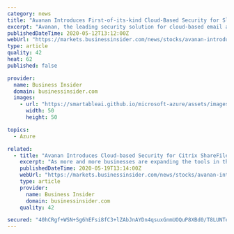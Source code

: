 ```yaml
---
category: news
title: "Avanan Introduces First-of-its-kind Cloud-Based Security for Slack"
excerpt: "Avanan, the leading security solution for cloud-based email and collaboration suites, announced today new security protocols to protect Slack. Avanan is the first and only email security solution to extend the same level of protection to Slack as it does to Office 365,"
publishedDateTime: 2020-05-12T13:12:00Z
webUrl: "https://markets.businessinsider.com/news/stocks/avanan-introduces-first-of-its-kind-cloud-based-security-for-slack-1029192263"
type: article
quality: 42
heat: 62
published: false

provider:
  name: Business Insider
  domain: businessinsider.com
  images:
    - url: "https://smartableai.github.io/microsoft-azure/assets/images/organizations/businessinsider.com-50x50.jpg"
      width: 50
      height: 50

topics:
  - Azure

related:
  - title: "Avanan Introduces Cloud-based Security for Citrix ShareFile"
    excerpt: "As more and more businesses are expanding the tools in their employees’ collaboration suite from mainly email into cloud-based file-sharing, collaboration and messaging, sensitive information is being shared on those platforms,"
    publishedDateTime: 2020-05-19T13:14:00Z
    webUrl: "https://markets.businessinsider.com/news/stocks/avanan-introduces-cloud-based-security-for-citrix-sharefile-1029215160"
    type: article
    provider:
      name: Business Insider
      domain: businessinsider.com
    quality: 42

secured: "40hCRgf+WSN+Sg6hEFsi8fC3+lZAbJnAYDn4qsuxGnmUOQuP8XBd0/T8LUNTeQMhfAOC2pBuN0l+GEpGq2bod6aNruMeUMVOSLJw+CNRM4LjKhd9s32Qlk8bu6kYrPp4SqHevqiAC3xU9CqujMmNW04kJRzhHKWiXXtNHKJzf89tmRXRL/aBl8JvSNpAYakWpeqK3jLSF2r7ZGO1t+3CTiZpaxKt+qzIwGgA1x6gndkhp6M384/JDuGYdkgCgPzyFa6pl55bdchXzDj9+1kNYGhDsHg0G6Fq5RUGQb4J6FtOvjHl/rOhVAnlIMvS2cK/;w3qGeHNU1jOk36XJhYNSYg=="
---
```


